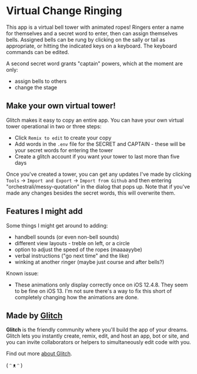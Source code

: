 # Virtual Change Ringing

This app is a virtual bell tower with animated ropes! Ringers enter a name for themselves and a secret word to enter, then can assign themselves bells. Assigned bells can be rung by clicking on the sally or tail as appropriate, or hitting the indicated keys on a keyboard. The keyboard commands can be edited.

A second secret word grants "captain" powers, which at the moment are only:

- assign bells to others
- change the stage


## Make your own virtual tower!

Glitch makes it easy to copy an entire app. You can have your own virtual tower operational in two or three steps:

- Click `Remix to edit` to create your copy
- Add words in the `.env` file for the SECRET and CAPTAIN - these will be your secret words for entering the tower
- Create a glitch account if you want your tower to last more than five days

Once you've created a tower, you can get any updates I've made by clicking `Tools` -> `Import and Export` -> `Import from Github` and then entering "orchestrali/messy-quotation" in the dialog that pops up. Note that if you've made any changes besides the secret words, this will overwrite them.


## Features I might add

Some things I might get around to adding:

- handbell sounds (or even non-bell sounds)
- different view layouts - treble on left, or a circle
- option to adjust the speed of the ropes (maaaayybe)
- verbal instructions ("go next time" and the like)
- winking at another ringer (maybe just course and after bells?)

Known issue:
- These animations only display correctly once on iOS 12.4.8. They seem to be fine on iOS 13. I'm not sure there's a way to fix this short of completely changing how the animations are done.



## Made by [Glitch](https://glitch.com/)

**Glitch** is the friendly community where you'll build the app of your dreams. Glitch lets you instantly create, remix, edit, and host an app, bot or site, and you can invite collaborators or helpers to simultaneously edit code with you.

Find out more [about Glitch](https://glitch.com/about).

( ᵔ ᴥ ᵔ )
